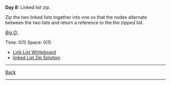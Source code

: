 **Day 8:** Linked list zip.

Zip the two linked lists together into one so that the nodes alternate between the two lists and return a reference to the the zipped list.

<u>*Big O:*</u>

Time: 0(1)
Space: 0(1)

- [Link List Whiteboard](../../assets/LLZiplist.png)
- [linked List Zip Solution](linked-list-zip.js)

---
[Back](../../README.md)

---
